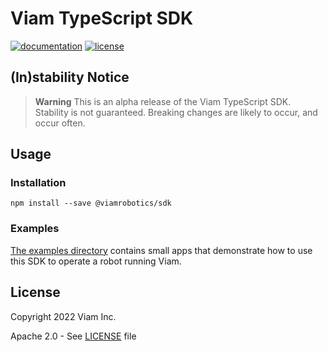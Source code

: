 # Viam TypeScript SDK

[![documentation](https://img.shields.io/static/v1?label=docs&message=ts.viam.dev&color=lightgray)](https://ts.viam.dev)
[![license](https://img.shields.io/badge/license-Apache_2.0-blue)](https://github.com/viamrobotics/viam-typescript-sdk/blob/main/LICENSE)

## (In)stability Notice

> **Warning**
> This is an alpha release of the Viam TypeScript SDK. Stability is not guaranteed. Breaking changes are likely to occur, and occur often.

## Usage

### Installation

```
npm install --save @viamrobotics/sdk
```

### Examples

[The examples directory](examples) contains small apps that demonstrate how to use this SDK to operate a robot running Viam.

## License 
Copyright 2022 Viam Inc.

Apache 2.0 - See [LICENSE](LICENSE) file
